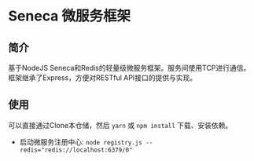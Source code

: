 # Seneca 微服务框架

## 简介

基于NodeJS Seneca和Redis的轻量级微服务框架。服务间使用TCP进行通信。框架继承了Express，方便对RESTful API接口的提供与实现。

## 使用

可以直接通过Clone本仓储，然后 `yarn` 或 `npm install` 下载、安装依赖。

+ 启动微服务注册中心: `node registry.js --redis="redis://localhost:6379/0"`

